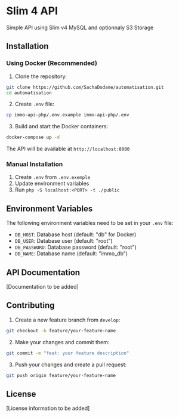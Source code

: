 # Slim 4 API

Simple API using Slim v4 MySQL and optionnaly S3 Storage

## Installation

### Using Docker (Recommended)

1. Clone the repository:
```bash
git clone https://github.com/SachaDodane/automatisation.git
cd automatisation
```

2. Create `.env` file:
```bash
cp immo-api-php/.env.example immo-api-php/.env
```

3. Build and start the Docker containers:
```bash
docker-compose up -d
```

The API will be available at `http://localhost:8080`

### Manual Installation

1. Create `.env` from `.env.exemple`
2. Update environment variables
3. Run `php -S localhost:<PORT> -t ./public`

## Environment Variables

The following environment variables need to be set in your `.env` file:

- `DB_HOST`: Database host (default: "db" for Docker)
- `DB_USER`: Database user (default: "root")
- `DB_PASSWORD`: Database password (default: "root")
- `DB_NAME`: Database name (default: "immo_db")

## API Documentation

[Documentation to be added]

## Contributing

1. Create a new feature branch from `develop`:
```bash
git checkout -b feature/your-feature-name
```

2. Make your changes and commit them:
```bash
git commit -m "feat: your feature description"
```

3. Push your changes and create a pull request:
```bash
git push origin feature/your-feature-name
```

## License

[License information to be added]
